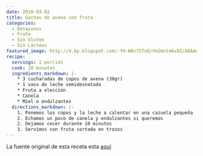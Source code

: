 ```yaml
---
date: 2018-03-02
title: Gachas de avena con fruta
categories:
  - Desayunos
  - Fruta
  - Sin Gluten
  - Sin Lácteos
featured_image: http://4.bp.blogspot.com/-fH-W8v7STxQ/Vm2mnt46v8I/AAAAAAAABhU/d6UMao4iuJk/s1600/gachas%2Bde%2Bavena.jpg
recipe:
  servings: 1 porción
  cook: 10 minutos
  ingredients_markdown: |-
    * 3 cucharadas de copos de avena (30gr)
    * 1 vaso de leche semidesnatada
    * Fruta a elección
    * Canela
    * Miel o endulzantes
  directions_markdown: |-
    1. Ponemos los copos y la leche a calentar en una cazuela pequeña
    2. Echamos un poco de canela y endulzantes si queremos
    2. Dejamos cocer durante 10 minutos
    3. Servimos con fruta cortada en trozos
---
```

La fuente original de esta receta esta [aquí](http://www.yomecuidoblog.com/2015/02/5-recetas-de-gachas-de-avena-fit.html)  

